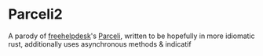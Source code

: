 # Parceli2

A parody of [freehelpdesk](https://github.com/freehelpdesk)'s [Parceli](https://github.com/freehelpdesk/parceli), written to be hopefully in more idiomatic rust, additionally uses asynchronous methods & indicatif